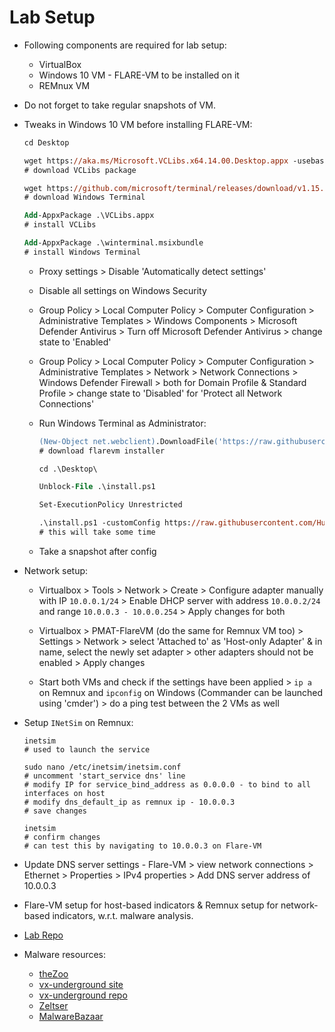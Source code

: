 # Lab Setup

* Following components are required for lab setup:

  * VirtualBox
  * Windows 10 VM - FLARE-VM to be installed on it
  * REMnux VM

* Do not forget to take regular snapshots of VM.

* Tweaks in Windows 10 VM before installing FLARE-VM:

  ```ps
  cd Desktop

  wget https://aka.ms/Microsoft.VCLibs.x64.14.00.Desktop.appx -usebasicparsing -o VCLibs.appx
  # download VCLibs package

  wget https://github.com/microsoft/terminal/releases/download/v1.15.3465.0/Microsoft.WindowsTerminal_Win10_1.15.3465.0_8wekyb3d8bbwe.msixbundle -UseBasicParsing -o winterminal.msixbundle
  # download Windows Terminal

  Add-AppxPackage .\VCLibs.appx
  # install VCLibs

  Add-AppxPackage .\winterminal.msixbundle
  # install Windows Terminal
  ```

  * Proxy settings > Disable 'Automatically detect settings'

  * Disable all settings on Windows Security

  * Group Policy > Local Computer Policy > Computer Configuration > Administrative Templates > Windows Components > Microsoft Defender Antivirus > Turn off Microsoft Defender Antivirus > change state to 'Enabled'

  * Group Policy > Local Computer Policy > Computer Configuration > Administrative Templates > Network > Network Connections > Windows Defender Firewall > both for Domain Profile & Standard Profile > change state to 'Disabled' for 'Protect all Network Connections'

  * Run Windows Terminal as Administrator:

    ```ps
    (New-Object net.webclient).DownloadFile('https://raw.githubusercontent.com/mandiant/flare-vm/main/install.ps1',"$([Environment]::GetFolderPath("Desktop"))\install.ps1")
    # download flarevm installer

    cd .\Desktop\

    Unblock-File .\install.ps1

    Set-ExecutionPolicy Unrestricted

    .\install.ps1 -customConfig https://raw.githubusercontent.com/HuskyHacks/PMAT-labs/main/config.xml
    # this will take some time
    ```

  * Take a snapshot after config

* Network setup:

  * Virtualbox > Tools > Network > Create > Configure adapter manually with IP ```10.0.0.1/24``` > Enable DHCP server with address ```10.0.0.2/24``` and range ```10.0.0.3 - 10.0.0.254``` > Apply changes for both

  * Virtualbox > PMAT-FlareVM (do the same for Remnux VM too) > Settings > Network > select 'Attached to' as 'Host-only Adapter' & in name, select the newly set adapter > other adapters should not be enabled > Apply changes

  * Start both VMs and check if the settings have been applied > ```ip a``` on Remnux and ```ipconfig``` on Windows (Commander can be launched using 'cmder') > do a ping test between the 2 VMs as well

* Setup ```INetSim``` on Remnux:

  ```shell
  inetsim
  # used to launch the service

  sudo nano /etc/inetsim/inetsim.conf
  # uncomment 'start_service dns' line
  # modify IP for service_bind_address as 0.0.0.0 - to bind to all interfaces on host
  # modify dns_default_ip as remnux ip - 10.0.0.3
  # save changes

  inetsim
  # confirm changes
  # can test this by navigating to 10.0.0.3 on Flare-VM
  ```

* Update DNS server settings - Flare-VM > view network connections > Ethernet > Properties > IPv4 properties > Add DNS server address of 10.0.0.3

* Flare-VM setup for host-based indicators & Remnux setup for network-based indicators, w.r.t. malware analysis.

* [Lab Repo](https://github.com/HuskyHacks/PMAT-labs)

* Malware resources:

  * [theZoo](https://github.com/ytisf/theZoo)
  * [vx-underground site](https://www.vx-underground.org/)
  * [vx-underground repo](https://github.com/vxunderground/MalwareSourceCode)
  * [Zeltser](https://zeltser.com/malware-sample-sources/)
  * [MalwareBazaar](https://bazaar.abuse.ch/)
